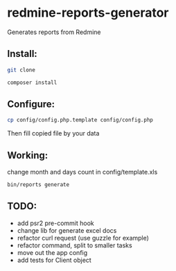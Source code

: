 redmine-reports-generator
=========================

Generates reports from Redmine

## Install:
```bash
git clone
```

```bash
composer install
```

## Configure:
```bash
cp config/config.php.template config/config.php
```

Then fill copied file by your data

## Working:

change month and days count in config/template.xls

```bash
bin/reports generate
```

## TODO:
* add psr2 pre-commit hook
* change lib for generate excel docs
* refactor curl request (use guzzle for example)
* refactor command, split to smaller tasks
* move out the app config
* add tests for Client object
